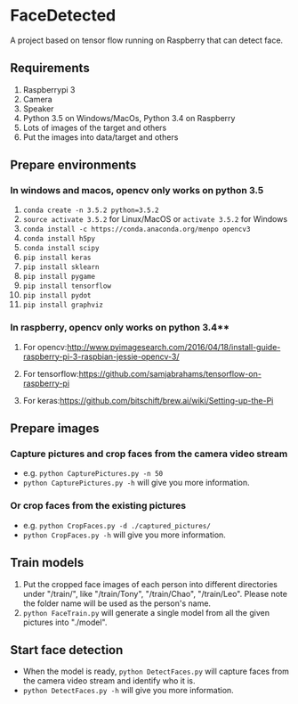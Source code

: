# FaceDetected

A project based on tensor flow running on Raspberry that can detect face.

## Requirements

1. Raspberrypi 3
1. Camera
1. Speaker
1. Python 3.5 on Windows/MacOs, Python 3.4 on Raspberry
1. Lots of images of the target and others
1. Put the images into data/target and others

## Prepare environments

### In windows and macos, opencv only works on python 3.5

1. `conda create -n 3.5.2 python=3.5.2`
1. `source activate 3.5.2` for Linux/MacOS or `activate 3.5.2` for Windows
1. `conda install -c https://conda.anaconda.org/menpo opencv3`
1. `conda install h5py`
1. `conda install scipy`
1. `pip install keras`
1. `pip install sklearn`
1. `pip install pygame`
1. `pip install tensorflow`
1. `pip install pydot`
1. `pip install graphviz`

### In raspberry, opencv only works on python 3.4**

1. For opencv:<http://www.pyimagesearch.com/2016/04/18/install-guide-raspberry-pi-3-raspbian-jessie-opencv-3/>

1. For tensorflow:<https://github.com/samjabrahams/tensorflow-on-raspberry-pi>

1. For keras:<https://github.com/bitschift/brew.ai/wiki/Setting-up-the-Pi>

## Prepare images

### Capture pictures and crop faces from the camera video stream

* e.g. `python CapturePictures.py -n 50`
* `python CapturePictures.py -h` will give you more information.

### Or crop faces from the existing pictures

* e.g. `python CropFaces.py -d ./captured_pictures/`
* `python CropFaces.py -h` will give you more information.

## Train models

1. Put the cropped face images of each person into different directories under "/train/", like "/train/Tony", "/train/Chao", "/train/Leo". Please note the folder name will be used as the person's name.
1. `python FaceTrain.py` will generate a single model from all the given pictures into "./model".

## Start face detection

* When the model is ready, `python DetectFaces.py` will capture faces from the camera video stream and identify who it is.
* `python DetectFaces.py -h` will give you more information.
